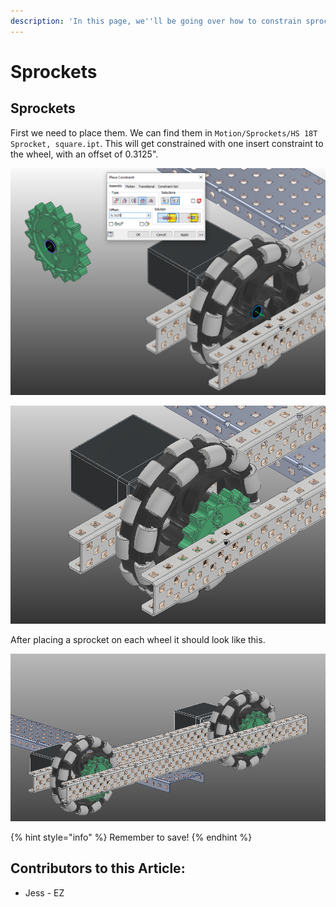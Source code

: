 ```yaml
---
description: 'In this page, we''ll be going over how to constrain sprockets to wheels.'
---
```


# Sprockets

## Sprockets 

First we need to place them.  We can find them in `Motion/Sprockets/HS 18T Sprocket, square.ipt`.  This will get constrained with one insert constraint to the wheel, with an offset of 0.3125".  

![Insert Constraint between Sprocket and Wheel](../../../../.gitbook/assets/image%20%28109%29.png)

![Completed Sprocket](../../../../.gitbook/assets/image%20%28169%29.png)

After placing a sprocket on each wheel it should look like this.

![Completed Sprockets](../../../../.gitbook/assets/image%20%2864%29.png)

{% hint style="info" %}
Remember to save!
{% endhint %}



## Contributors to this Article: <a id="contributors-to-this-article"></a>

* Jess - EZ

